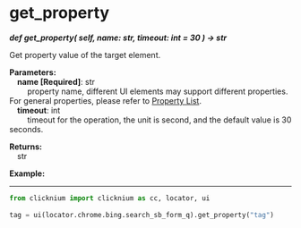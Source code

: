 # get_property
***def get_property(
        self,
        name: str,
        timeout: int = 30
    ) -> str***  

Get property value of the target element.  

**Parameters:**   
    &emsp;**name [Required]**: str  
        &emsp;&emsp; property name, different UI elements may support different properties. For general properties, please refer to [Property List](./../../../automation/property.md).  
    &emsp;**timeout**: int  
        &emsp;&emsp; timeout for the operation, the unit is second, and the default value is 30 seconds.

**Returns:**  
    &emsp;str

**Example:**
***
```python
from clicknium import clicknium as cc, locator, ui
    
tag = ui(locator.chrome.bing.search_sb_form_q).get_property("tag")
```
